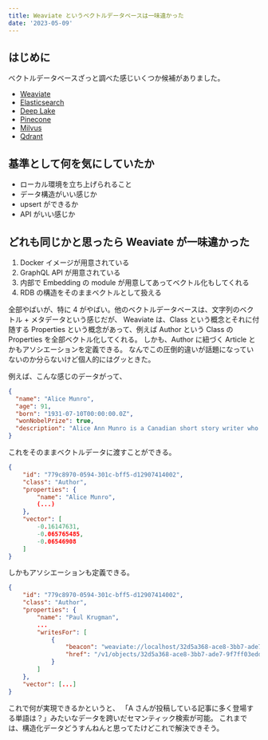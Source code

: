```yaml
---
title: Weaviate というベクトルデータベースは一味違かった
date: '2023-05-09'
---
```


## はじめに

ベクトルデータベースざっと調べた感じいくつか候補がありました。

- [Weaviate](https://weaviate.io/)
- [Elasticsearch](https://medium.com/gsi-technology/vector-databases-made-easy-51483c4e44d7)
- [Deep Lake](https://www.deeplake.ai/)
- [Pinecone](https://www.pinecone.io/)
- [Milvus](https://milvus.io/)
- [Qdrant](https://qdrant.tech/)

## 基準として何を気にしていたか

- ローカル環境を立ち上げられること
- データ構造がいい感じか
- upsert ができるか
- API がいい感じか

## どれも同じかと思ったら Weaviate が一味違かった

1. Docker イメージが用意されている
2. GraphQL API が用意されている
3. 内部で Embedding の module が用意してあってベクトル化もしてくれる
4. RDB の構造をそのままベクトルとして扱える

全部やばいが、特に 4 がやばい。他のベクトルデータベースは、文字列のベクトル + メタデータという感じだが、
Weaviate は、Class という概念とそれに付随する Properties という概念があって、例えば Author という Class の Properties を全部ベクトル化してくれる。
しかも、Author に紐づく Article とかもアソシエーションを定義できる。
なんでこの圧倒的違いが話題になっていないのか分らないけど個人的にはグッときた。

例えば、こんな感じのデータがって、

```json
{
  "name": "Alice Munro",
  "age": 91,
  "born": "1931-07-10T00:00:00.0Z",
  "wonNobelPrize": true,
  "description": "Alice Ann Munro is a Canadian short story writer who won the Nobel Prize in Literature in 2013. Munro's work has been described as revolutionizing the architecture of short stories, especially in its tendency to move forward and backward in time."
}
```

これをそのままベクトルデータに渡すことができる。

```json
{
    "id": "779c8970-0594-301c-bff5-d12907414002",
    "class": "Author",
    "properties": {
        "name": "Alice Munro",
        (...)
    },
    "vector": [
        -0.16147631,
        -0.065765485,
        -0.06546908
    ]
}
```

しかもアソシエーションも定義できる。

```json
{
    "id": "779c8970-0594-301c-bff5-d12907414002",
    "class": "Author",
    "properties": {
        "name": "Paul Krugman",
        ...
        "writesFor": [
            {
                "beacon": "weaviate://localhost/32d5a368-ace8-3bb7-ade7-9f7ff03eddb6",
                "href": "/v1/objects/32d5a368-ace8-3bb7-ade7-9f7ff03eddb6"
            }
        ]
    },
    "vector": [...]
}
```

これで何が実現できるかというと、
「A さんが投稿している記事に多く登場する単語は？」みたいなデータを跨いだセマンティック検索が可能。
これまでは、構造化データどうすんねんと思ってたけどこれで解決できそう。
